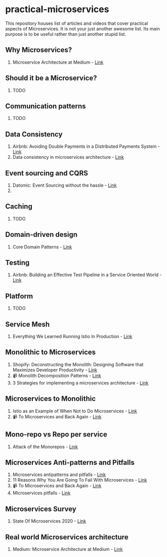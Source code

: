 # practical-microservices

This repository houses list of articles and videos that cover practical aspects of Microservices. It is not your just another awesome list. Its main purpose is to be useful rather than just another stupid list.

## Why Microservices?

1. Microservice Architecture at Medium - [Link](https://medium.engineering/microservice-architecture-at-medium-9c33805eb74f)

## Should it be a Microservice?

1. TODO

## Communication patterns

1. TODO

## Data Consistency

1. Airbnb: Avoiding Double Payments in a Distributed Payments System - [Link](https://medium.com/airbnb-engineering/avoiding-double-payments-in-a-distributed-payments-system-2981f6b070bb)
2. Data consistency in microservices architecture - [Link](https://ebaytech.berlin/data-consistency-in-microservices-architecture-bf99ba31636f)

## Event sourcing and CQRS

1. Datomic: Event Sourcing without the hassle - [Link](https://vvvvalvalval.github.io/posts/2018-11-12-datomic-event-sourcing-without-the-hassle.html)
2. 

## Caching

1. TODO

## Domain-driven design

1. Core Domain Patterns - [Link](https://medium.com/nick-tune-tech-strategy-blog/core-domain-patterns-941f89446af5) 

## Testing

1. Airbnb: Building an Effective Test Pipeline in a Service Oriented World - [Link](https://medium.com/airbnb-engineering/building-an-effective-test-pipeline-in-a-service-oriented-world-6968c513c6bd)

## Platform

1. TODO


## Service Mesh

1. Everything We Learned Running Istio In Production - [Link](https://engineering.hellofresh.com/everything-we-learned-running-istio-in-production-part-1-51efec69df65)

## Monolithic to Microservices

1. Shopify: Deconstructing the Monolith: Designing Software that Maximizes Developer Productivity - [Link](https://engineering.shopify.com/blogs/engineering/deconstructing-monolith-designing-software-maximizes-developer-productivity)
2. :video_camera: Monolith Decomposition Patterns - [Link](https://www.infoq.com/presentations/microservices-principles-patterns/)
3. 3 Strategies for implementing a microservices architecture - [Link](https://about.gitlab.com/blog/2019/06/17/strategies-microservices-architecture/)


## Microservices to Monolithic

1. Istio as an Example of When Not to Do Microservices - [Link](https://blog.christianposta.com/microservices/istio-as-an-example-of-when-not-to-do-microservices/)
2. :video_camera: To Microservices and Back Again - [Link](https://www.infoq.com/presentations/microservices-monolith-antipatterns/)


## Mono-repo vs Repo per service

1. Attack of the Monorepos - [Link](https://www.infoq.com/presentations/monorepos/)

## Microservices Anti-patterns and Pitfalls

1. Microservices antipatterns and pitfalls - [Link](https://www.oreilly.com/content/microservices-antipatterns-and-pitfalls/)
2. 11 Reasons Why You Are Going To Fail With Microservices - [Link](https://medium.com/xebia-engineering/11-reasons-why-you-are-going-to-fail-with-microservices-29b93876268b)
3. :video_camera: To Microservices and Back Again - [Link](https://www.infoq.com/presentations/microservices-monolith-antipatterns/)
4. Microservices pitfalls - [Link](https://natalian.org/2019/05/16/Microservices_pitfalls/)

## Microservices Survey

1. State Of Microservices 2020 - [Link](https://tsh.io/state-of-microservices/)


## Real world Microservices architecture

1. Medium: Microservice Architecture at Medium - [Link](https://medium.engineering/microservice-architecture-at-medium-9c33805eb74f)